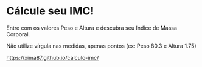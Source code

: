 <h1>Cálcule seu IMC!</h1>

Entre com os valores Peso e Altura e descubra seu Indice de Massa Corporal.

Não utilize vírgula nas medidas, apenas pontos (ex: Peso 80.3 e Altura 1.75)

https://xima87.github.io/calculo-imc/
